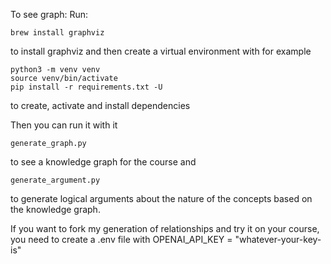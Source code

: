 To see graph:
Run:
```
brew install graphviz
```
to install graphviz and then create a virtual environment with for example
```
python3 -m venv venv
source venv/bin/activate
pip install -r requirements.txt -U
```
to create, activate and install dependencies

Then you can run it with it
```
generate_graph.py
```
to see a knowledge graph for the course and
```
generate_argument.py
```
to generate logical arguments about the nature of the concepts based on the knowledge graph.

If you want to fork my generation of relationships and try it on your course, you need to create a .env file with OPENAI_API_KEY = "whatever-your-key-is"
